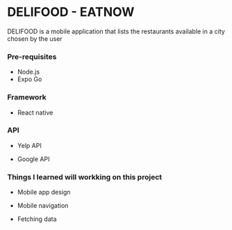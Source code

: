 
# DELIFOOD - EATNOW

DELIFOOD is a mobile application that lists the restaurants available in a city chosen by the user


### Pre-requisites
- Node.js
- Expo Go

### Framework 

- React native

### API

- Yelp API

- Google API

### Things I learned will workking on this project

- Mobile app design

- Mobile navigation

- Fetching data
